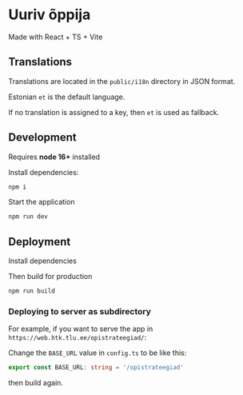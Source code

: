 # Uuriv õppija

Made with React + TS + Vite

## Translations
Translations are located in the `public/i18n` directory in JSON format.

Estonian `et` is the default language.

If no translation is assigned to a key, then `et` is used as fallback.

## Development
Requires **node 16+** installed

Install dependencies:
```bash
npm i
```

Start the application
```bash
npm run dev
```

## Deployment

Install dependencies

Then build for production
```bash
npm run build
```

### Deploying to server as subdirectory

For example, if you want to serve the app in `https://web.htk.tlu.ee/opistrateegiad/`:

Change the `BASE_URL` value in `config.ts` to be like this:

```ts
export const BASE_URL: string = '/opistrateegiad'
```
then build again.

